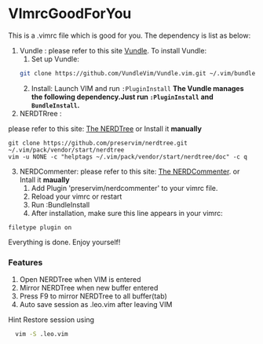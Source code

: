 # VImrcGoodForYou

This is a .vimrc file which is good for you.
The dependency is list as below:

1. Vundle : 
please refer to this site [Vundle](https://github.com/VundleVim/Vundle.vim).
To install Vundle:
	1. Set up Vundle:
	```bash
	git clone https://github.com/VundleVim/Vundle.vim.git ~/.vim/bundle/Vundle.vim	
	```
	2. Install:
	Launch VIM and run `:PluginInstall` 
**The Vundle manages the following dependency.Just run `:PluginInstall` and `BundleInstall`.**
2. NERDTRree :

please refer to this site: [The NERDTree](https://github.com/preservim/nerdtree)
or Install it **manually**
```bash=1
git clone https://github.com/preservim/nerdtree.git ~/.vim/pack/vendor/start/nerdtree
vim -u NONE -c "helptags ~/.vim/pack/vendor/start/nerdtree/doc" -c q
```
3. NERDCommenter:
please refer to this site: [The NERDCommenter](https://github.com/preservim/nerdcommenter).
or Intall it **maually**
	1. Add Plugin 'preservim/nerdcommenter' to your vimrc file.
	2. Reload your vimrc or restart
	3. Run :BundleInstall
	4. After installation, make sure this line appears in your vimrc:
```vimrc
filetype plugin on
```


Everything is done. Enjoy yourself!

### Features
1. Open NERDTree when VIM is entered
2. Mirror NERDTree when new buffer entered
3. Press F9 to mirror NERDTree to all buffer(tab)
4. Auto save session as .leo.vim after leaving VIM

Hint
  Restore session using 
```bash
  vim -S .leo.vim
```
  
